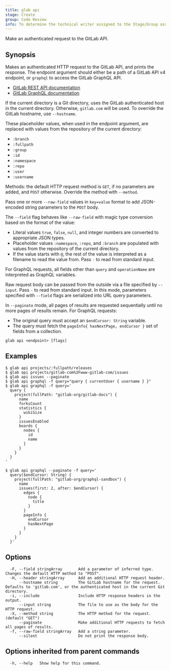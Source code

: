 ```yaml
---
title: glab api
stage: Create
group: Code Review
info: To determine the technical writer assigned to the Stage/Group associated with this page, see https://about.gitlab.com/handbook/product/ux/technical-writing/#assignments
---
```


<!--
This documentation is auto generated by a script.
Please do not edit this file directly. Run `make gen-docs` instead.
-->

Make an authenticated request to the GitLab API.

## Synopsis

Makes an authenticated HTTP request to the GitLab API, and prints the response.
The endpoint argument should either be a path of a GitLab API v4 endpoint, or
`graphql` to access the GitLab GraphQL API.

- [GitLab REST API documentation](https://docs.gitlab.com/api/)
- [GitLab GraphQL documentation](https://docs.gitlab.com/api/graphql/)

If the current directory is a Git directory, uses the GitLab authenticated host in the current
directory. Otherwise, `gitlab.com` will be used.
To override the GitLab hostname, use `--hostname`.

These placeholder values, when used in the endpoint argument, are
replaced with values from the repository of the current directory:

- `:branch`
- `:fullpath`
- `:group`
- `:id`
- `:namespace`
- `:repo`
- `:user`
- `:username`

Methods: the default HTTP request method is `GET`, if no parameters are added,
and `POST` otherwise. Override the method with `--method`.

Pass one or more `--raw-field` values in `key=value` format to add
JSON-encoded string parameters to the `POST` body.

The `--field` flag behaves like `--raw-field` with magic type conversion based
on the format of the value:

- Literal values `true`, `false`, `null`, and integer numbers are converted to
  appropriate JSON types.
- Placeholder values `:namespace`, `:repo`, and `:branch` are populated with values
  from the repository of the current directory.
- If the value starts with `@`, the rest of the value is interpreted as a
  filename to read the value from. Pass `-` to read from standard input.

For GraphQL requests, all fields other than `query` and `operationName` are
interpreted as GraphQL variables.

Raw request body can be passed from the outside via a file specified by `--input`.
Pass `-` to read from standard input. In this mode, parameters specified with
`--field` flags are serialized into URL query parameters.

In `--paginate` mode, all pages of results are requested sequentially until
no more pages of results remain. For GraphQL requests:

- The original query must accept an `$endCursor: String` variable.
- The query must fetch the `pageInfo{ hasNextPage, endCursor }` set of fields from a collection.

```plaintext
glab api <endpoint> [flags]
```

## Examples

```console
$ glab api projects/:fullpath/releases
$ glab api projects/gitlab-com%2Fwww-gitlab-com/issues
$ glab api issues --paginate
$ glab api graphql -f query="query { currentUser { username } }"
$ glab api graphql -f query='
  query {
    project(fullPath: "gitlab-org/gitlab-docs") {
      name
      forksCount
      statistics {
        wikiSize
      }
      issuesEnabled
      boards {
        nodes {
          id
          name
        }
      }
    }
  }
'

$ glab api graphql --paginate -f query='
  query($endCursor: String) {
    project(fullPath: "gitlab-org/graphql-sandbox") {
      name
      issues(first: 2, after: $endCursor) {
        edges {
          node {
            title
          }
        }
        pageInfo {
          endCursor
          hasNextPage
        }
      }
    }
  }'

```

## Options

```plaintext
  -F, --field stringArray       Add a parameter of inferred type. Changes the default HTTP method to "POST".
  -H, --header stringArray      Add an additional HTTP request header.
      --hostname string         The GitLab hostname for the request. Defaults to 'gitlab.com', or the authenticated host in the current Git directory.
  -i, --include                 Include HTTP response headers in the output.
      --input string            The file to use as the body for the HTTP request.
  -X, --method string           The HTTP method for the request. (default "GET")
      --paginate                Make additional HTTP requests to fetch all pages of results.
  -f, --raw-field stringArray   Add a string parameter.
      --silent                  Do not print the response body.
```

## Options inherited from parent commands

```plaintext
  -h, --help   Show help for this command.
```
